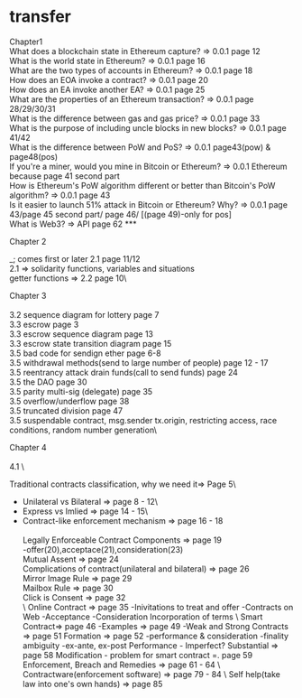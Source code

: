 # transfer

Chapter1
\
What does a blockchain state in Ethereum capture? => 0.0.1 page 12\
What is the world state in Ethereum? => 0.0.1 page 16\
What are the two types of accounts in Ethereum? => 0.0.1 page 18\
How does an EOA invoke a contract? => 0.0.1 page 20\
How does an EA invoke another EA? => 0.0.1 page 25\
What are the properties of an Ethereum transaction? => 0.0.1 page 28/29/30/31\
What is the difference between gas and gas price? => 0.0.1 page 33\
What is the purpose of including uncle blocks in new blocks? => 0.0.1 page 41/42\
What is the difference between PoW and PoS? => 0.0.1 page43(pow) & page48(pos)\
If you're a miner, would you mine in Bitcoin or Ethereum? => 0.0.1 Ethereum because page 41 second part\
How is Ethereum's PoW algorithm different or better than Bitcoin's PoW algorithm? => 0.0.1 page 43\
Is it easier to launch 51% attack in Bitcoin or Ethereum?  Why? => 0.0.1 page 43/page 45 second part/ page 46/ [(page 49)-only for pos]\
What is Web3? => API page 62 ***

Chapter 2


_; comes first or later  2.1 page 11/12\
2.1 => solidarity functions, variables and situations\
getter functions => 2.2 page 10\




Chapter 3\
\
3.2 sequence diagram for lottery page 7\
3.3 escrow page 3\
3.3 escrow sequence diagram page 13\
3.3 escrow state transition diagram page 15\
3.5 bad code for sendign ether page 6-8\
3.5 withdrawal methods(send to large number of people) page 12 - 17\
3.5 reentrancy attack drain funds(call to send funds) page 24\
3.5 the DAO page 30\
3.5 parity multi-sig (delegate) page 35\
3.5 overflow/underflow page 38\
3.5 truncated division page 47\
3.5 suspendable contract, msg.sender tx.origin, restricting access, race conditions, random number generation\




Chapter 4\
\
4.1 \

Traditional contracts classification, why we need it=> Page 5\
  - Unilateral vs Bilateral => page 8 - 12\
  - Express vs Imlied => page 14 - 15\
  - Contract-like enforcement mechanism => page 16 - 18\
\
Legally Enforceable Contract Components => page 19\
  -offer(20),acceptace(21),consideration(23)\
 Mutual Assent => page 24\
 Complications of contract(unilateral and bilateral) => page 26\
 Mirror Image Rule => page 29\
 Mailbox Rule => page 30\
 Click is Consent => page 32\
 \\
 Online Contract => page 35
  -Inivitations to treat and offer
  -Contracts on Web
  -Acceptance
  -Consideration
  Incorporation of terms
 \\
 Smart Contract=> page 46
  -Examples => page 49
  -Weak and Strong Contracts => page 51
 Formation => page 52
  -performance & consideration
  -finality ambiguity
  -ex-ante, ex-post
 Performance - Imperfect? Substantial => page 58
 Modification - problem for smart contract =. page 59
 Enforcement, Breach and Remedies => page 61 - 64
 \\
 Contractware(enforcement software) => page 79 - 84
 \\
 Self help(take law into one's own hands) => page 85
 
 
 






